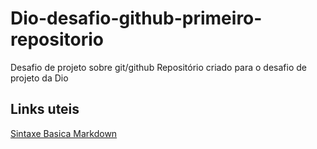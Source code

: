 # Dio-desafio-github-primeiro-repositorio
Desafio de projeto sobre git/github
Repositório criado para o desafio de projeto da Dio

## Links uteis

[Sintaxe Basica Markdown](https://www.markdownguide.org/basic-syntax/)
